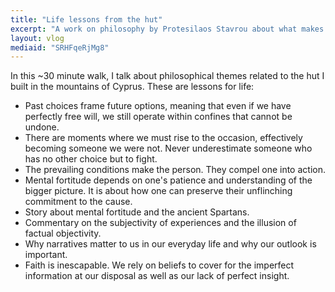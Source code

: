 ```yaml
---
title: "Life lessons from the hut"
excerpt: "A work on philosophy by Protesilaos Stavrou about what makes a person and their mental fortitude."
layout: vlog
mediaid: "SRHFqeRjMg8"
---
```


In this ~30 minute walk, I talk about philosophical themes related to
the hut I built in the mountains of Cyprus.  These are lessons for
life:

* Past choices frame future options, meaning that even if we have
  perfectly free will, we still operate within confines that cannot be
  undone.
* There are moments where we must rise to the occasion, effectively
  becoming someone we were not.  Never underestimate someone who has
  no other choice but to fight.
* The prevailing conditions make the person.  They compel one into
  action.
* Mental fortitude depends on one's patience and understanding of the
  bigger picture.  It is about how one can preserve their unflinching
  commitment to the cause.
* Story about mental fortitude and the ancient Spartans.
* Commentary on the subjectivity of experiences and the illusion of
  factual objectivity.
* Why narratives matter to us in our everyday life and why our outlook
  is important.
* Faith is inescapable.  We rely on beliefs to cover for the imperfect
  information at our disposal as well as our lack of perfect insight.
